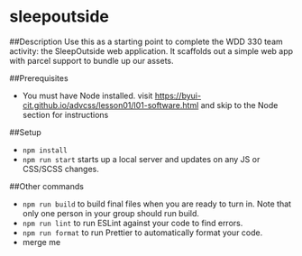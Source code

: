 # sleepoutside

##Description
Use this as a starting point to complete the WDD 330 team activity: the SleepOutside web application. It scaffolds out a simple web app with parcel support to bundle up our assets.

##Prerequisites

- You must have Node installed. visit https://byui-cit.github.io/advcss/lesson01/l01-software.html and skip to the Node section for instructions

##Setup

- `npm install`
- `npm run start` starts up a local server and updates on any JS or CSS/SCSS changes.

##Other commands

- `npm run build` to build final files when you are ready to turn in. Note that only one person in your group should run build.
- `npm run lint` to run ESLint against your code to find errors.
- `npm run format` to run Prettier to automatically format your code.
- merge me
